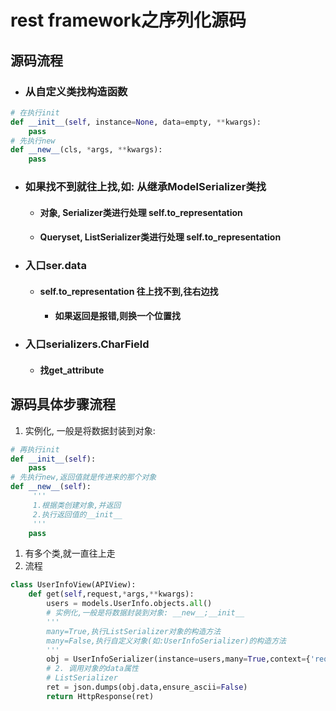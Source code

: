 # rest framework之序列化源码

## 源码流程

- ### 从自定义类找构造函数

```python
# 在执行init
def __init__(self, instance=None, data=empty, **kwargs):
    pass
# 先执行new
def __new__(cls, *args, **kwargs):
    pass
```

- ### 如果找不到就往上找,如: 从继承ModelSerializer类找
  - #### 对象, Serializer类进行处理 self.to_representation

  - #### Queryset, ListSerializer类进行处理 self.to_representation

- ### 入口ser.data

  - #### self.to_representation 往上找不到,往右边找

    - #### 如果返回是报错,则换一个位置找

- ### 入口serializers.CharField

  - #### 找get_attribute

## 源码具体步骤流程

1. 实例化, 一般是将数据封装到对象: 

```python
# 再执行init
def __init__(self):
    pass
# 先执行new,返回值就是传进来的那个对象
def __new__(self):
     '''
     1.根据类创建对象,并返回
     2.执行返回值的__init__
     '''
    pass
```



1. 有多个类,就一直往上走
2. 流程

```python
class UserInfoView(APIView):
    def get(self,request,*args,**kwargs):
        users = models.UserInfo.objects.all()
        # 实例化,一般是将数据封装到对象: __new__;__init__
        '''
        many=True,执行ListSerializer对象的构造方法
        many=False,执行自定义对象(如:UserInfoSerializer)的构造方法
        '''
        obj = UserInfoSerializer(instance=users,many=True,context={'request': request})
        # 2. 调用对象的data属性
        # ListSerializer
        ret = json.dumps(obj.data,ensure_ascii=False)
        return HttpResponse(ret)
```



